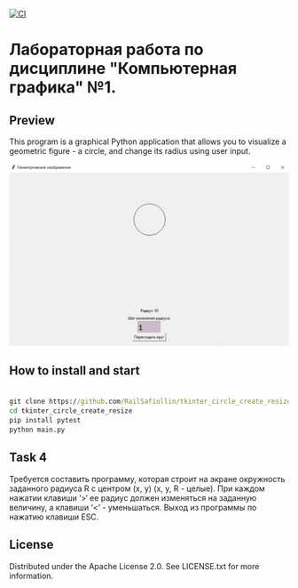 [![ CI](https://github.com/RailSafiullin/tkinter_circle_create_resize/actions/workflows/app.yml/badge.svg)](https://github.com/RailSafiullin/tkinter_circle_create_resize/actions/workflows/python-app.yml)
# Лабораторная работа по дисциплине "Компьютерная графика" №1. 


## Preview

This program is a graphical Python application that allows you to visualize a geometric figure - a circle, and change its radius using user input.

![Watch the video](./.img/animationApp.gif)

## How to install and start

```cmd

git clone https://github.com/RailSafiullin/tkinter_circle_create_resize
cd tkinter_circle_create_resize
pip install pytest
python main.py

```

## Task 4

Требуется составить программу, которая строит на экране окружность заданного радиуса R с центром (x, y) (x, y, R - целые). При каждом нажатии клавиши ‘>‘ ее радиус должен изменяться на заданную величину, а клавиши ‘<‘ - уменьшаться. Выход из программы по нажатию клавиши ESC.

## License

Distributed under the Apache License 2.0. See LICENSE.txt for more information.


